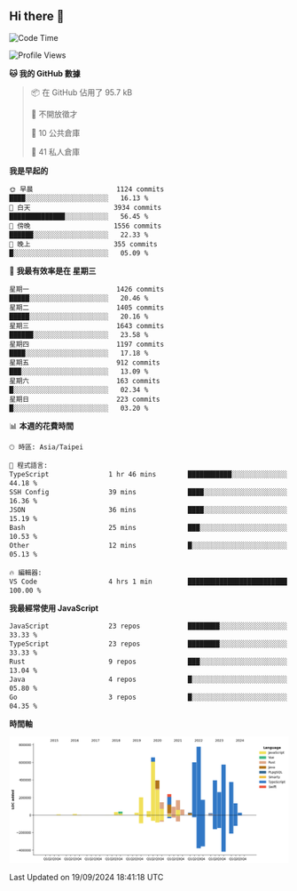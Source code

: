 ## Hi there 👋

<!--START_SECTION:waka-->
![Code Time](http://img.shields.io/badge/Code%20Time-15%20hrs%2054%20mins-blue)

![Profile Views](http://img.shields.io/badge/%E5%80%8B%E4%BA%BA%E9%A0%81%E9%9D%A2%E7%80%8F%E8%A6%BD%E6%AC%A1%E6%95%B8-6-blue)

**🐱 我的 GitHub 數據** 

> 📦 在 GitHub 佔用了 95.7 kB 
 > 
> 🚫 不開放徵才
 > 
> 📜 10 公共倉庫 
 > 
> 🔑 41 私人倉庫 
 > 
**我是早起的** 

```text
🌞 早晨                     1124 commits        ████░░░░░░░░░░░░░░░░░░░░░   16.13 % 
🌆 白天                     3934 commits        ██████████████░░░░░░░░░░░   56.45 % 
🌃 傍晚                     1556 commits        ██████░░░░░░░░░░░░░░░░░░░   22.33 % 
🌙 晚上                     355 commits         █░░░░░░░░░░░░░░░░░░░░░░░░   05.09 % 
```
📅 **我最有效率是在 星期三** 

```text
星期一                      1426 commits        █████░░░░░░░░░░░░░░░░░░░░   20.46 % 
星期二                      1405 commits        █████░░░░░░░░░░░░░░░░░░░░   20.16 % 
星期三                      1643 commits        ██████░░░░░░░░░░░░░░░░░░░   23.58 % 
星期四                      1197 commits        ████░░░░░░░░░░░░░░░░░░░░░   17.18 % 
星期五                      912 commits         ███░░░░░░░░░░░░░░░░░░░░░░   13.09 % 
星期六                      163 commits         █░░░░░░░░░░░░░░░░░░░░░░░░   02.34 % 
星期日                      223 commits         █░░░░░░░░░░░░░░░░░░░░░░░░   03.20 % 
```


📊 **本週的花費時間** 

```text
🕑︎ 時區: Asia/Taipei

💬 程式語言: 
TypeScript               1 hr 46 mins        ███████████░░░░░░░░░░░░░░   44.18 % 
SSH Config               39 mins             ████░░░░░░░░░░░░░░░░░░░░░   16.36 % 
JSON                     36 mins             ████░░░░░░░░░░░░░░░░░░░░░   15.19 % 
Bash                     25 mins             ███░░░░░░░░░░░░░░░░░░░░░░   10.53 % 
Other                    12 mins             █░░░░░░░░░░░░░░░░░░░░░░░░   05.13 % 

🔥 編輯器: 
VS Code                  4 hrs 1 min         █████████████████████████   100.00 % 
```

**我最經常使用 JavaScript** 

```text
JavaScript               23 repos            ████████░░░░░░░░░░░░░░░░░   33.33 % 
TypeScript               23 repos            ████████░░░░░░░░░░░░░░░░░   33.33 % 
Rust                     9 repos             ███░░░░░░░░░░░░░░░░░░░░░░   13.04 % 
Java                     4 repos             █░░░░░░░░░░░░░░░░░░░░░░░░   05.80 % 
Go                       3 repos             █░░░░░░░░░░░░░░░░░░░░░░░░   04.35 % 
```



**時間軸**

![Lines of Code chart](https://raw.githubusercontent.com/jos61404/jos61404/main/assets/bar_graph.png)


 Last Updated on 19/09/2024 18:41:18 UTC
<!--END_SECTION:waka-->



<!--
**jos61404/jos61404** is a ✨ _special_ ✨ repository because its `README.md` (this file) appears on your GitHub profile.

Here are some ideas to get you started:

- 🔭 I’m currently working on ...
- 🌱 I’m currently learning ...
- 👯 I’m looking to collaborate on ...
- 🤔 I’m looking for help with ...
- 💬 Ask me about ...
- 📫 How to reach me: ...
- 😄 Pronouns: ...
- ⚡ Fun fact: ...
-->
